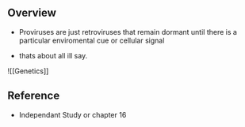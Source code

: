 ## Overview

- Proviruses are just retroviruses that remain dormant until there is a particular enviromental cue or cellular signal

- thats about all ill say. 

![[Genetics]]

## Reference

- Independant Study or chapter 16 